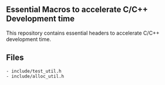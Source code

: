 ## Essential Macros to accelerate C/C++ Development time

This repository contains essential headers to accelerate C/C++ development time. 

## Files

    - include/test_util.h
    - include/alloc_util.h


